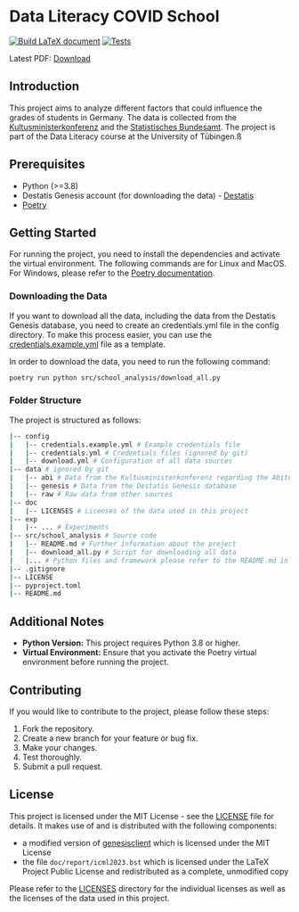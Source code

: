# Data Literacy COVID School
[![Build LaTeX document](https://github.com/KarylReyne/DataLiteracyWS23/actions/workflows/build-pdf.yml/badge.svg)](https://github.com/KarylReyne/DataLiteracyWS23/actions/workflows/build-pdf.yml)
[![Tests](https://github.com/KarylReyne/DataLiteracyWS23/actions/workflows/python-app.yml/badge.svg)](https://github.com/KarylReyne/DataLiteracyWS23/actions/workflows/python-app.yml)

Latest PDF: [Download](report.pdf)

## Introduction

This project aims to analyze different factors that could influence the grades of students in Germany. The data is collected from the [Kultusministerkonferenz](https://www.kmk.org/dokumentation-statistik/statistik/schulstatistik/abiturnoten.html) and the [Statistisches Bundesamt](https://www.destatis.de/DE/Themen/Gesellschaft-Umwelt/Bildung-Forschung-Kultur/Schulen/Publikationen/Downloads-Schulen/schueler-schularten-2180320197004.pdf?__blob=publicationFile). The project is part of the Data Literacy course at the University of Tübingen.ß


## Prerequisites

- Python (>=3.8)
- Destatis Genesis account (for downloading the data) - [Destatis](https://www-genesis.destatis.de/genesis/online)
- [Poetry](https://python-poetry.org/docs/#installation)

## Getting Started

For running the project, you need to install the dependencies and activate the virtual environment. The following commands are for Linux and MacOS. For Windows, please refer to the [Poetry documentation](https://python-poetry.org/docs/#installation).

### Downloading the Data

If you want to download all the data, including the data from the Destatis Genesis database, you need to create an credentials.yml file in the config directory. To make this process easier, you can use the [credentials.example.yml](config/credentials.example.yml) file as a template.

In order to download the data, you need to run the following command:

```bash
poetry run python src/school_analysis/download_all.py
```

### Folder Structure

The project is structured as follows:

```bash
|-- config
|   |-- credentials.example.yml # Example credentials file
|   |-- credentials.yml # Credentials files (ignored by git)
|   |-- download.yml # Configuration of all data sources
|-- data # ignored by git
|   |-- abi # Data from the Kultusministerkonferenz regarding the Abitur
|   |-- genesis # Data from the Destatis Genesis database
|   |-- raw # Raw data from other sources
|-- doc
|   |-- LICENSES # Licenses of the data used in this project
|-- exp 
|   |-- ... # Experiments
|-- src/school_analysis # Source code
|   |-- README.md # Further information about the project
|   |-- download_all.py # Script for downloading all data
|   |... # Python files and framework please refer to the README.md in the src directory
|-- .gitignore
|-- LICENSE
|-- pyproject.toml
|-- README.md
```

## Additional Notes

- **Python Version:** This project requires Python 3.8 or higher.
- **Virtual Environment:** Ensure that you activate the Poetry virtual environment before running the project.

## Contributing

If you would like to contribute to the project, please follow these steps:

1. Fork the repository.
2. Create a new branch for your feature or bug fix.
3. Make your changes.
4. Test thoroughly.
5. Submit a pull request.

## License

This project is licensed under the MIT License - see the [LICENSE](LICENSE) file for details. It makes use of and is distributed with the following components:
 - a modified version of [genesisclient](https://github.com/marians/genesisclient) which is licensed under the MIT License
 - the file `doc/report/icml2023.bst` which is licensed under the LaTeX Project Public License and redistributed as a complete, unmodified copy
 
Please refer to the [LICENSES](doc/LICENSES) directory for the individual licenses as well as the licenses of the data used in this project.
